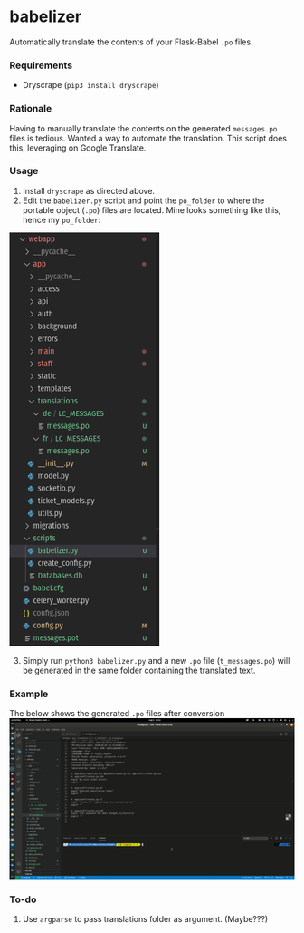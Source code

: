 # babelizer
Automatically translate the contents of your Flask-Babel `.po` files. 

### Requirements
- Dryscrape (`pip3 install dryscrape`)

### Rationale
Having to manually translate the contents on the generated `messages.po` files is tedious. Wanted a way to automate the translation.
This script does this, leveraging on Google Translate.

### Usage
1. Install `dryscrape` as directed above.
2. Edit the `babelizer.py` script and point the `po_folder` to where the portable object (`.po`) files are located. Mine looks something like this, hence my `po_folder`: 

![](sc.png)

3. Simply run `python3 babelizer.py` and a new `.po` file (`t_messages.po`) will be generated in the same folder containing the translated text.

### Example
The below shows the generated `.po` files after conversion
![](ba.gif)

### To-do
1. Use `argparse` to pass translations folder as argument. (Maybe???)

